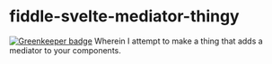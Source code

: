 # fiddle-svelte-mediator-thingy

[![Greenkeeper badge](https://badges.greenkeeper.io/saibotsivad/fiddle-svelte-mediator-thingy.svg)](https://greenkeeper.io/)
Wherein I attempt to make a thing that adds a mediator to your components.
